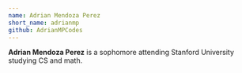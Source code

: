 ```yaml
---
name: Adrian Mendoza Perez
short_name: adrianmp
github: AdrianMPCodes
---
```


**Adrian Mendoza Perez** is a sophomore attending Stanford University studying CS and math.
